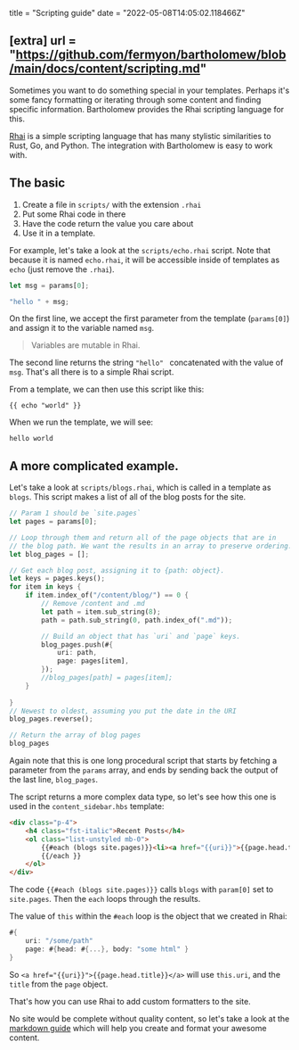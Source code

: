 title = "Scripting guide"
date = "2022-05-08T14:05:02.118466Z"

[extra]
url = "https://github.com/fermyon/bartholomew/blob/main/docs/content/scripting.md"
---

Sometimes you want to do something special in your templates. Perhaps it's some
fancy formatting or iterating through some content and finding specific information.
Bartholomew provides the Rhai scripting language for this.

[Rhai](https://rhai.rs/) is a simple scripting language that has many stylistic similarities to
Rust, Go, and Python. The integration with Bartholomew is easy to work with.

## The basic

1. Create a file in `scripts/` with the extension `.rhai`
2. Put some Rhai code in there
3. Have the code return the value you care about
4. Use it in a template.

For example, let's take a look at the `scripts/echo.rhai` script. Note that because
it is named `echo.rhai`, it will be accessible inside of templates as `echo` (just remove
the `.rhai`).

```rust
let msg = params[0];

"hello " + msg;
```

On the first line, we accept the first parameter from the template (`params[0]`) and
assign it to the variable named `msg`.

> Variables are mutable in Rhai.

The second line returns the string `"hello" ` concatenated with the value of `msg`.
That's all there is to a simple Rhai script.

From a template, we can then use this script like this:

```
{{ echo "world" }}
```

When we run the template, we will see:

```
hello world
```

## A more complicated example.

Let's take a look at `scripts/blogs.rhai`, which is called in a template as `blogs`.
This script makes a list of all of the blog posts for the site.

```rust
// Param 1 should be `site.pages`
let pages = params[0];

// Loop through them and return all of the page objects that are in
// the blog path. We want the results in an array to preserve ordering.
let blog_pages = [];

// Get each blog post, assigning it to {path: object}.
let keys = pages.keys();
for item in keys {
    if item.index_of("/content/blog/") == 0 {
        // Remove /content and .md
        let path = item.sub_string(8);
        path = path.sub_string(0, path.index_of(".md"));

        // Build an object that has `uri` and `page` keys.
        blog_pages.push(#{
            uri: path,
            page: pages[item],
        });
        //blog_pages[path] = pages[item];
    }
   
}
// Newest to oldest, assuming you put the date in the URI
blog_pages.reverse();

// Return the array of blog pages
blog_pages
```

Again note that this is one long procedural script that starts by fetching a parameter
from the `params` array, and ends by sending back the output of the last line, `blog_pages`.

The script returns a more complex data type, so let's see how this one is used in the
`content_sidebar.hbs` template:

```html
<div class="p-4">
    <h4 class="fst-italic">Recent Posts</h4>
    <ol class="list-unstyled mb-0">
        {{#each (blogs site.pages)}}<li><a href="{{uri}}">{{page.head.title}}</a></li>
        {{/each }}
    </ol>
</div>
```

The code `{{#each (blogs site.pages)}}` calls `blogs` with `param[0]` set to `site.pages`.
Then the `each` loops through the results.

The value of `this` within the `#each` loop is the object that we created in Rhai:

```rust
#{
    uri: "/some/path"
    page: #{head: #{...}, body: "some html" }
}
```

So `<a href="{{uri}}">{{page.head.title}}</a>` will use `this.uri`, and the `title`
from the `page` object.

That's how you can use Rhai to add custom formatters to the site.

No site would be complete without quality content, so let's take a look at the [markdown guide](./markdown.md) which will help you create and format your awesome content.
